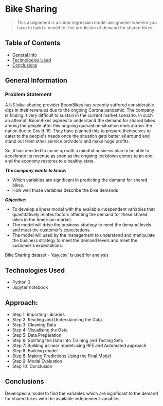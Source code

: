 # Bike Sharing
> This assignment is a linear regression model assignment wherein you have to build a model for the prediction of demand for shared bikes.

## Table of Contents
* [General Info](#general-information)
* [Technologies Used](#technologies-used)
* [Conclusions](#conclusions)

## General Information

### Problem Statement
A US bike-sharing provider BoomBikes has recently suffered considerable dips in their revenues due to the ongoing Corona pandemic. The company is finding it very difficult to sustain in the current market scenario. In such an attempt, BoomBikes aspires to understand the demand for shared bikes among the people after this ongoing quarantine situation ends across the nation due to Covid-19. They have planned this to prepare themselves to cater to the people's needs once the situation gets better all around and stand out from other service providers and make huge profits.

So, it has decided to come up with a mindful business plan to be able to accelerate its revenue as soon as the ongoing lockdown comes to an end, and the economy restores to a healthy state. 


***The company wants to know:***

- Which variables are significant in predicting the demand for shared bikes.
- How well those variables describe the bike demands

***Objective:***

- To develop a linear model with the available independent variables that quantitatively relates factors affecting the demand for these shared bikes in the American market.
- The model will drive the business strategy to meet the demand levels and meet the customer's expectations.
- The model will used by the management to understand and manipulate the business strategy to meet the demand levels and meet the customer's expectations.

Bike Sharing dataset - 'day.csv' is used for analysis

## Technologies Used
- Python 3
- Jupyter notebook

## Approach:

- Step 1: Importing Libraries
- Step 2: Reading and Understanding the Data
- Step 3: Cleaning Data
- Step 4: Visualising the Data
- Step 5: Data Preparation
- Step 6: Splitting the Data into Training and Testing Sets
- Step 7: Building a linear model using RFE and Automated approach
- Step 8: Building model
- Step 8: Making Predictions Using the Final Model
- Step 9: Model Evaluation
- Step 10: Conclusion

## Conclusions
Developed a model to find the variables which are significant to the demand for shared bikes with the available independent variables.




